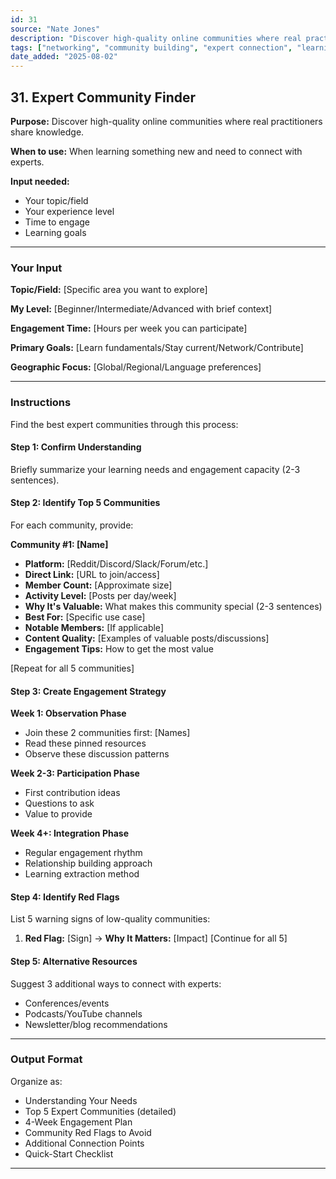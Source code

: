 ```yaml
---
id: 31
source: "Nate Jones"
description: "Discover high-quality online communities where real practitioners share knowledge."
tags: ["networking", "community building", "expert connection", "learning"]
date_added: "2025-08-02"
---
```


## 31\. Expert Community Finder

**Purpose:** Discover high-quality online communities where real practitioners share knowledge.

**When to use:** When learning something new and need to connect with experts.

**Input needed:**

* Your topic/field  
* Your experience level  
* Time to engage  
* Learning goals

---

### **Your Input**

**Topic/Field:** \[Specific area you want to explore\]

**My Level:** \[Beginner/Intermediate/Advanced with brief context\]

**Engagement Time:** \[Hours per week you can participate\]

**Primary Goals:** \[Learn fundamentals/Stay current/Network/Contribute\]

**Geographic Focus:** \[Global/Regional/Language preferences\]

---

### **Instructions**

Find the best expert communities through this process:

#### **Step 1: Confirm Understanding**

Briefly summarize your learning needs and engagement capacity (2-3 sentences).

#### **Step 2: Identify Top 5 Communities**

For each community, provide:

**Community \#1: \[Name\]**

* **Platform:** \[Reddit/Discord/Slack/Forum/etc.\]  
* **Direct Link:** \[URL to join/access\]  
* **Member Count:** \[Approximate size\]  
* **Activity Level:** \[Posts per day/week\]  
* **Why It's Valuable:** What makes this community special (2-3 sentences)  
* **Best For:** \[Specific use case\]  
* **Notable Members:** \[If applicable\]  
* **Content Quality:** \[Examples of valuable posts/discussions\]  
* **Engagement Tips:** How to get the most value

\[Repeat for all 5 communities\]

#### **Step 3: Create Engagement Strategy**

**Week 1: Observation Phase**

* Join these 2 communities first: \[Names\]  
* Read these pinned resources  
* Observe these discussion patterns

**Week 2-3: Participation Phase**

* First contribution ideas  
* Questions to ask  
* Value to provide

**Week 4+: Integration Phase**

* Regular engagement rhythm  
* Relationship building approach  
* Learning extraction method

#### **Step 4: Identify Red Flags**

List 5 warning signs of low-quality communities:

1. **Red Flag:** \[Sign\] → **Why It Matters:** \[Impact\] \[Continue for all 5\]

#### **Step 5: Alternative Resources**

Suggest 3 additional ways to connect with experts:

* Conferences/events  
* Podcasts/YouTube channels  
* Newsletter/blog recommendations

---

### **Output Format**

Organize as:

* Understanding Your Needs  
* Top 5 Expert Communities (detailed)  
* 4-Week Engagement Plan  
* Community Red Flags to Avoid  
* Additional Connection Points  
* Quick-Start Checklist

---